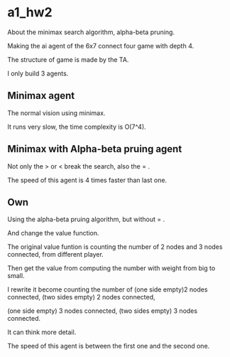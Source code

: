 # a1_hw2
About the minimax search algorithm, alpha-beta pruning.  

Making the ai agent of the 6x7 connect four game with depth 4.

The structure of game is made by the TA.

I only build 3 agents.
## Minimax agent
The normal vision using minimax. 

It runs very slow, the time complexity is O(7^4). 

## Minimax with Alpha-beta pruing agent
Not only the > or < break the search, also the = .

The speed of this agent is 4 times faster than last one. 
## Own
Using the alpha-beta pruing algorithm, but without = .

And change the value function.

The original value funtion is counting the number of 2 nodes  and 3 nodes connected, from different player. 

Then get the value from computing the number with weight from big to small.

I rewrite it become counting the number of (one side empty)2 nodes connected, (two sides empty) 2 nodes connected, 

(one side empty) 3 nodes connected, (two sides empty) 3 nodes connected.

It can think more detail.

The speed of this agent is between the first one and the second one.
